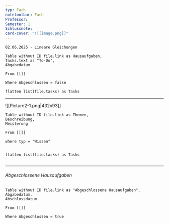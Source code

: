 ```yaml
---
typ: Fach
notetoolbar: Fach
Professor: 
Semester: 1
Schlussnote: 
card-cover: "![[image.png]]"
---
```


```ad-Test
02.06.2025 - Lineare Gleichungen
```

```dataview
Table without ID file.link as Hausaufgaben,
Tasks.text as "To-Do",
Abgabedatum

From [[]]

Where Abgeschlossen = false

flatten list(file.tasks) as Tasks
```
---
![[Picture2-1.png|432x93]]
```dataview
Table without ID file.link as Themen,
Beschreibung,
Meisterung

From [[]]

where typ = "Wissen"


flatten list(file.tasks) as Tasks


```

---
###### Abgeschlossene Hausaufgaben

```dataview
Table without ID file.link as "Abgeschlossene Hausaufgaben",
Abgabedatum,
Abschlussdatum

From [[]]

Where Abgeschlossen = true
```

